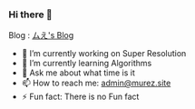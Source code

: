 ### Hi there 👋

<!--
**murez/murez** is a ✨ _special_ ✨ repository because its `README.md` (this file) appears on your GitHub profile.

Here are some ideas to get you started:

- 🔭 I’m currently working on ...
- 🌱 I’m currently learning ...
- 👯 I’m looking to collaborate on ...
- 🤔 I’m looking for help with ...
- 💬 Ask me about ...
- 📫 How to reach me: ...
- 😄 Pronouns: ...
- ⚡ Fun fact: ...
-->

Blog : [ムえ's Blog](http://murez.site)
- 🔭 I’m currently working on Super Resolution
- 🌱 I’m currently learning Algorithms
- 💬 Ask me about what time is it
- 📫 How to reach me: admin@murez.site
- ⚡ Fun fact: There is no Fun fact
